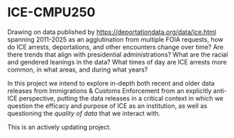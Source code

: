 # ICE-CMPU250
Drawing on data published by https://deportationdata.org/data/ice.html spanning 2011-2025 as an agglutination from multiple FOIA requests, how do ICE arrests, deportations, and other encounters change over time? Are there trends that align with presidential administrations? What are the racial and gendered leanings in the data? What times of day are ICE arrests more common, in what areas, and during what years?

In this project we intend to explore in-depth both recent and older data releases from Immigrations & Customs Enforcement from an explicitly anti-ICE perspective, putting the data releases in a critical context in which we question the efficacy and purpose of ICE as an institution, as well as questioning the *quality of data* that we interact with.

This is an actively updating project.
